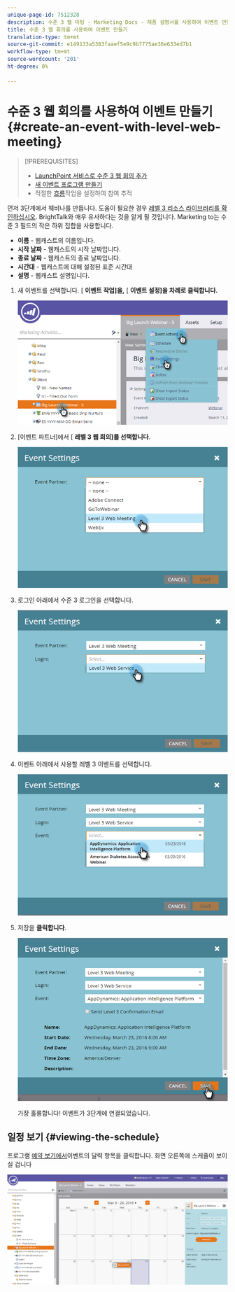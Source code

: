 ```yaml
---
unique-page-id: 7512328
description: 수준 3 웹 미팅 - Marketing Docs - 제품 설명서를 사용하여 이벤트 만들기
title: 수준 3 웹 회의를 사용하여 이벤트 만들기
translation-type: tm+mt
source-git-commit: e149133a5383faaef5e9c9b7775ae36e633ed7b1
workflow-type: tm+mt
source-wordcount: '201'
ht-degree: 0%

---
```



# 수준 3 웹 회의를 사용하여 이벤트 만들기 {#create-an-event-with-level-web-meeting}

>[!PREREQUISITES]
>
>* [LaunchPoint 서비스로 수준 3 웹 회의 추가](/help/marketo/product-docs/administration/additional-integrations/add-level-3-web-meeting-as-a-launchpoint-service.md)
>* [새 이벤트 프로그램 만들기](/help/marketo/product-docs/demand-generation/events/understanding-events/create-a-new-event-program.md)
>* 적절한 [흐름](https://docs.marketo.com/x/k8Kt)작업을 설정하여 참여 추적

>



먼저 3단계에서 웨비나를 만듭니다. 도움이 필요한 경우 [레벨 3 리소스 라이브러리를 확인하십시오](http://www.level3.com/en/resource-library/). BrightTalk와 매우 유사하다는 것을 알게 될 것입니다.  Marketing to는 수준 3 필드의 작은 하위 집합을 사용합니다.

* **이름** - 웹캐스트의 이름입니다.
* **시작 날짜** - 웹캐스트의 시작 날짜입니다.
* **종료 날짜** - 웹캐스트의 종료 날짜입니다.
* **시간대** - 웹캐스트에 대해 설정된 표준 시간대
* **설명** - 웹캐스트 설명입니다.

1. 새 이벤트를 선택합니다. [ **이벤트 작업]을,** [ **이벤트 설정]을 차례로 클릭합니다.**

   ![](assets/image2016-3-24-15-3a40-3a39.png)

1. [이벤트 파트너]에서 [ **레벨 3 웹 회의]를 선택합니다**.

   ![](assets/image2016-3-24-15-3a42-3a10.png)

1. 로그인 아래에서 수준 3 로그인을 선택합니다.

   ![](assets/image2016-3-24-15-3a43-3a43.png)

1. 이벤트 아래에서 사용할 레벨 3 이벤트를 선택합니다.

   ![](assets/image2016-3-24-15-3a44-3a41.png)

1. 저장을 **클릭합니다**.

   ![](assets/image2016-3-24-15-3a45-3a31.png)

   가장 훌륭합니다! 이벤트가 3단계에 연결되었습니다.

## 일정 보기  {#viewing-the-schedule}

프로그램 [예약 보기에서](http://docs.marketo.com/display/docs/program+schedule+view)이벤트의 달력 항목을 클릭합니다. 화면 오른쪽에 스케쥴이 보이실 겁니다

![](assets/image2016-3-24-15-3a51-3a7.png)
